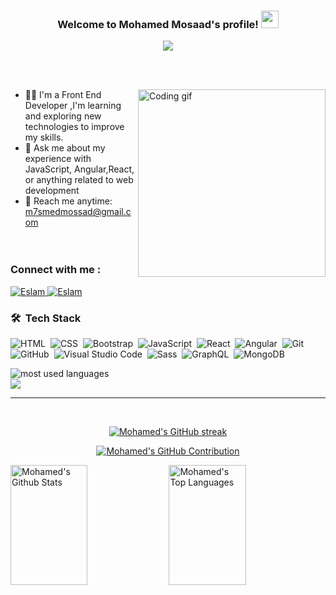 <h3 align="center">
  Welcome to Mohamed Mosaad's profile!
  <img src="https://media.giphy.com/media/hvRJCLFzcasrR4ia7z/giphy.gif" width="28">
</h3>

<!-- Typing SVG by DenverCoder1 - https://github.com/DenverCoder1/readme-typing-svg -->
<p align="center">
  <a href="https://github.com/DenverCoder1/readme-typing-svg"><img src="https://readme-typing-svg.herokuapp.com/?lines=Full-stack%20web%20developer;Always%20learning%20new%20things&font=Fira%20Code&center=true&width=440&height=45&color=42cef5&vCenter=true&size=22"></a>
</p> 

<br />
<br/>
<p>
  <img align="right" width="300" src="programmer.gif" alt="Coding gif" />
</p>

- 👨‍💻  I'm a Front End Developer ,I'm learning and exploring new technologies to improve my skills. <br/>
- 💬 Ask me about my experience with JavaScript, Angular,React, or anything related to web development  <br/>
- 📧 Reach me anytime: m7smedmossad@gmail.com <br/><br/><br/>

### Connect with me :
<p>
 <a href="https://www.linkedin.com/in/mohamed-allam-5b3673256/" target="_blank">
  <img src="https://img.shields.io/badge/LinkedIn-0077B5?style=for-the-badge&logo=linkedin&logoColor=white" alt="Eslam"/>
 </a>
  <a href="https://www.facebook.com/mohamedmosaad2002/" target="_blank">
  <img src="https://img.shields.io/badge/Facebook-0077B5?&style=for-the-badge&logo=facebook&logoColor=white" alt="Eslam"  />
 </a> 

</p>

### 🛠 &nbsp;Tech Stack
![HTML](https://img.shields.io/badge/-HTML-05122A?style=flat&logo=HTML5)&nbsp;
![CSS](https://img.shields.io/badge/-CSS-05122A?style=flat&logo=CSS3&logoColor=1572B6)&nbsp;
![Bootstrap](https://img.shields.io/badge/-Bootstrap-05122A?style=flat&logo=bootstrap&logoColor=563D7C)&nbsp;
![JavaScript](https://img.shields.io/badge/-JavaScript-05122A?style=flat&logo=javascript)&nbsp;
![React](https://img.shields.io/badge/React-05122A?style=flat&logo=React&logoColor=563D7C)&nbsp;
![Angular](https://img.shields.io/badge/Angular-05122A?style=flat&logo=angular&logoColor=DD0031)&nbsp;
![Git](https://img.shields.io/badge/-Git-05122A?style=flat&logo=git)&nbsp;
![GitHub](https://img.shields.io/badge/-GitHub-05122A?style=flat&logo=github)&nbsp;
![Visual Studio Code](https://img.shields.io/badge/-Visual%20Studio%20Code-05122A?style=flat&logo=visual-studio-code&logoColor=007ACC)&nbsp;
![Sass](https://img.shields.io/badge/-Sass-05122A?style=flat&logo=sass)&nbsp;
![GraphQL](https://img.shields.io/badge/-GraphQL-05122A?style=flat&logo=GraphQL)&nbsp;
![MongoDB](https://img.shields.io/badge/-MongoDB-05122A?style=flat&logo=MongoDB)&nbsp;

<img align="center" src="https://github-readme-stats.vercel.app/api/top-langs?username=Eslam405&show_icons=true&locale=en&layout=compact&theme=radical" alt="most used languages" />
<br>
<a href="https://komarev.com/ghpvc/?username=mohamed-mosaad90&style=for-the-badge">
    <img src="https://komarev.com/ghpvc/?username=mohamed-mosaad90&style=for-the-badge">
</a>

<br/>
<hr/>
<br/>

<p align="center">
  <a href="https://github.com/mohamed-mosaad90">
    <img src="https://github-readme-streak-stats.herokuapp.com/?user=mohamed-mosaad90&theme=radical&border=7F3FBF&background=0D1117" alt="Mohamed's GitHub streak"/>
  </a>
</p>

<p align="center">
  <a href="https://github.com/mohamed-mosaad90">
    <img src="https://github-profile-summary-cards.vercel.app/api/cards/profile-details?username=mohamed-mosaad90&theme=radical" alt="Mohamed's GitHub Contribution"/>
  </a>
</p>

<a> 
   <a href="https://github.com/mohamed-mosaad90"> <img alt="Mohamed's Github Stats" src="https://denvercoder1-github-readme-stats.vercel.app/api?username=mohamed-mosaad90&show_icons=true&count_private=true&theme=react&border_color=7F3FBF&bg_color=0D1117&title_color=F85D7F&icon_color=F8D866" height="192px" width="49.5%"/></a>
  <a href="https://github.com/mohamed-mosaad90">
    <img alt="Mohamed's Top Languages" src="https://denvercoder1-github-readme-stats.vercel.app/api/top-langs/?username=mohamed-mosaad90&langs_count=8&layout=compact&theme=react&border_color=7F3FBF&bg_color=0D1117&title_color=F85D7F&icon_color=F8D866" height="192px" width="49.5%"/> 
  </a>
  <br/>
</a>

